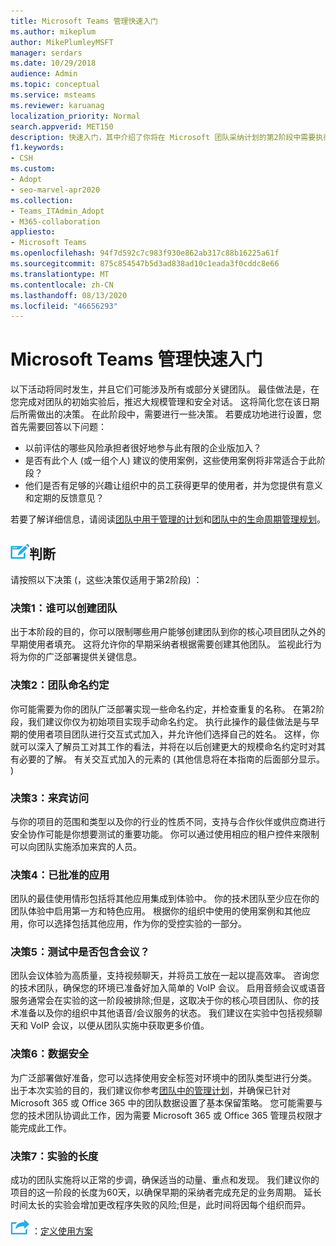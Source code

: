 ```yaml
---
title: Microsoft Teams 管理快速入门
ms.author: mikeplum
author: MikePlumleyMSFT
manager: serdars
ms.date: 10/29/2018
audience: Admin
ms.topic: conceptual
ms.service: msteams
ms.reviewer: karuanag
localization_priority: Normal
search.appverid: MET150
description: 快速入门，其中介绍了你将在 Microsoft 团队采纳计划的第2阶段中需要执行的关键决策。
f1.keywords:
- CSH
ms.custom:
- Adopt
- seo-marvel-apr2020
ms.collection:
- Teams_ITAdmin_Adopt
- M365-collaboration
appliesto:
- Microsoft Teams
ms.openlocfilehash: 94f7d592c7c983f930e862ab317c88b16225a61f
ms.sourcegitcommit: 875c854547b5d3ad838ad10c1eada3f0cddc8e66
ms.translationtype: MT
ms.contentlocale: zh-CN
ms.lasthandoff: 08/13/2020
ms.locfileid: "46656293"
---
```

# <a name="governance-quick-start-for-microsoft-teams"></a>Microsoft Teams 管理快速入门

以下活动将同时发生，并且它们可能涉及所有或部分关键团队。 最佳做法是，在您完成对团队的初始实验后，推迟大规模管理和安全对话。 这将简化您在该日期后所需做出的决策。 在此阶段中，需要进行一些决策。 若要成功地进行设置，您首先需要回答以下问题：

- 以前评估的哪些风险承担者很好地参与此有限的企业版加入？
- 是否有此个人 (或一组个人) 建议的使用案例，这些使用案例将非常适合于此阶段？  
- 他们是否有足够的兴趣让组织中的员工获得更早的使用者，并为您提供有意义和定期的反馈意见？ 

若要了解详细信息，请阅读[团队中用于管理的计划](plan-teams-governance.md)和[团队中的生命周期管理规划](plan-teams-lifecycle.md)。

## <a name="an-icon-representing-a-decision-pointdecisions"></a>![代表决策点的图标](media/teams-adoption-decision-icon.png)判断

请按照以下决策 (，这些决策仅适用于第2阶段) ：

### <a name="decision-1-who-can-create-teams"></a>决策1：谁可以创建团队 

出于本阶段的目的，你可以限制哪些用户能够创建团队到你的核心项目团队之外的早期使用者填充。 这将允许你的早期采纳者根据需要创建其他团队。 监视此行为将为你的广泛部署提供关键信息。

### <a name="decision-2-teams-naming-conventions"></a>决策2：团队命名约定 

你可能需要为你的团队广泛部署实现一些命名约定，并检查重复的名称。 在第2阶段，我们建议你仅为初始项目实现手动命名约定。 执行此操作的最佳做法是与早期的使用者项目团队进行交互式式加入，并允许他们选择自己的姓名。 这样，你就可以深入了解员工对其工作的看法，并将在以后创建更大的规模命名约定时对其有必要的了解。 有关交互式加入的元素的 (其他信息将在本指南的后面部分显示。 ) 

### <a name="decision-3-guest-access"></a>决策3：来宾访问

与你的项目的范围和类型以及你的行业的性质不同，支持与合作伙伴或供应商进行安全协作可能是你想要测试的重要功能。 你可以通过使用相应的租户控件来限制可以向团队实施添加来宾的人员。 

### <a name="decision-4-approved-apps"></a>决策4：已批准的应用

团队的最佳使用情形包括将其他应用集成到体验中。 你的技术团队至少应在你的团队体验中启用第一方和特色应用。 根据你的组织中使用的使用案例和其他应用，你可以选择包括其他应用，作为你的受控实验的一部分。 

### <a name="decision-5-are-meetings-included-in-your-test"></a>决策5：测试中是否包含会议？ 

团队会议体验为高质量，支持视频聊天，并将员工放在一起以提高效率。 咨询您的技术团队，确保您的环境已准备好加入简单的 VoIP 会议。 启用音频会议或语音服务通常会在实验的这一阶段被排除;但是，这取决于你的核心项目团队、你的技术准备以及你的组织中其他语音/会议服务的状态。 我们建议在实验中包括视频聊天和 VoIP 会议，以便从团队实施中获取更多价值。 

### <a name="decision-6--data-security"></a>决策6：数据安全

为广泛部署做好准备，您可以选择使用安全标签对环境中的团队类型进行分类。 出于本次实验的目的，我们建议你参考[团队中的管理计划](plan-teams-governance.md)，并确保已针对 Microsoft 365 或 Office 365 中的团队数据设置了基本保留策略。 您可能需要与您的技术团队协调此工作，因为需要 Microsoft 365 或 Office 365 管理员权限才能完成此工作。

### <a name="decision-7-length-of-your-experiment"></a>决策7：实验的长度

成功的团队实施将以正常的步调，确保适当的动量、重点和发现。 我们建议你的项目的这一阶段的长度为60天，以确保早期的采纳者完成充足的业务周期。 延长时间太长的实验会增加更改程序失败的风险;但是，此时间将因每个组织而异。  

![表示下一步骤的图标 ](media/teams-adoption-next-icon.png) ：[定义使用方案](teams-adoption-define-usage-scenarios.md)

